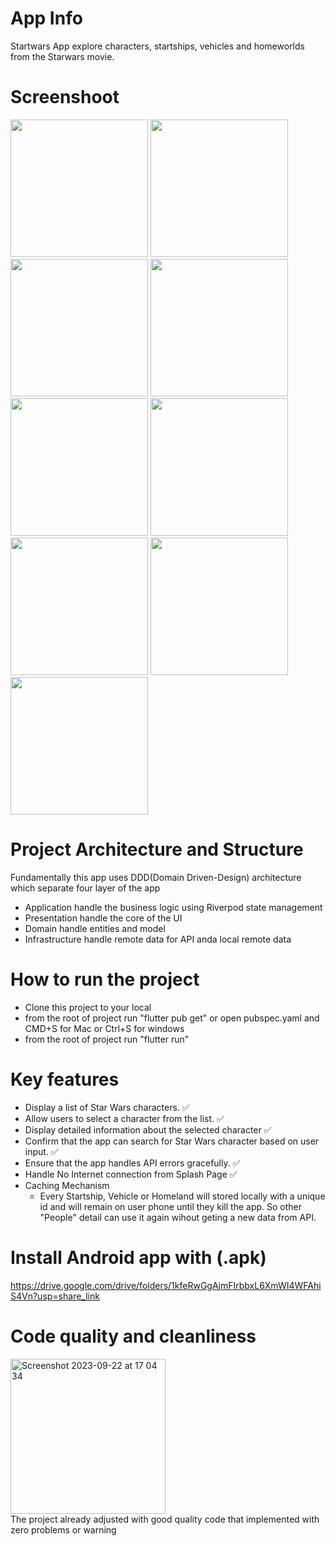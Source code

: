 # App Info
Startwars App explore characters, startships, vehicles and homeworlds from the Starwars movie.

# Screenshoot
<img src="https://github.com/UbaidillahGit/starwars_app/assets/41310314/c6efc3c6-cc61-4a2d-b06c-059c1f987555" width=220/>
<img src="https://github.com/UbaidillahGit/starwars_app/assets/41310314/e184f472-527d-4348-baf3-aad3294afb56" width=220/>
<img src="https://github.com/UbaidillahGit/starwars_app/assets/41310314/90adc5f2-e2ee-4e5a-ac37-217dcd0b2149" width=220/>
<img src="https://github.com/UbaidillahGit/starwars_app/assets/41310314/2d2fdfe2-e560-4d0a-83c9-8ef5d5872e25" width=220/>
<img src="https://github.com/UbaidillahGit/starwars_app/assets/41310314/d4d36014-53e0-4fd6-8e63-5bad1c143a8e" width=220/>
<img src="https://github.com/UbaidillahGit/starwars_app/assets/41310314/6c4b1e5d-9f33-4d19-8db5-146246ebbd4e" width=220/>
<img src="https://github.com/UbaidillahGit/starwars_app/assets/41310314/39de6e79-82d6-4bec-a5d5-dd47aea7079f" width=220/>
<img src="https://github.com/UbaidillahGit/starwars_app/assets/41310314/c20d317f-bbd5-4513-b2a8-6eb1b4d4e624" width=220/>
<img src="https://github.com/UbaidillahGit/starwars_app/assets/41310314/6b252b4c-e640-4a5e-9ff2-0f46a9364472" width=220/>


# Project Architecture and Structure
Fundamentally this app uses DDD(Domain Driven-Design) architecture which separate four layer of the app
- Application handle the business logic using Riverpod state management
- Presentation handle the core of the UI
- Domain handle entities and model
- Infrastructure handle remote data for API anda local remote data

# How to run the project
- Clone this project to your local
- from the root of project run "flutter pub get" or open pubspec.yaml and CMD+S for Mac or Ctrl+S for windows
- from the root of project run "flutter run"

# Key features
- Display a list of Star Wars characters. ✅
- Allow users to select a character from the list. ✅
- Display detailed information about the selected character ✅
- Confirm that the app can search for Star Wars character based on user input. ✅
- Ensure that the app handles API errors gracefully. ✅
- Handle No Internet connection from Splash Page ✅
- Caching Mechanism
  - Every Startship, Vehicle or Homeland will stored locally with a unique id and will remain on user phone until they kill the app. So other "People" detail can use it again wihout geting a new data from API.


# Install Android app with (.apk)
https://drive.google.com/drive/folders/1kfeRwGgAjmFIrbbxL6XmWI4WFAhiS4Vn?usp=share_link

# Code quality and cleanliness
<img width="248" alt="Screenshot 2023-09-22 at 17 04 34" src="https://github.com/UbaidillahGit/starwars_app/assets/41310314/f698017e-9a28-4f25-a695-12c7d8bbe685">
<br>
The project already adjusted with good quality code that implemented with zero problems or warning



